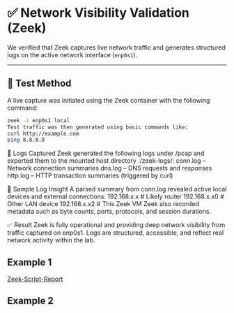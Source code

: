 # ✅ Network Visibility Validation (Zeek)

We verified that Zeek captures live network traffic and generates structured logs on the active network interface (`enp0s1`).

---

## 🔎 Test Method

A live capture was initiated using the Zeek container with the following command:

```bash
zeek -i enp0s1 local
Test traffic was then generated using basic commands like:
curl http://example.com
ping 8.8.8.8
```

📁 Logs Captured
Zeek generated the following logs under /pcap and exported them to the mounted host directory ./zeek-logs/:
  conn.log – Network connection summaries
  dns.log – DNS requests and responses
  http.log – HTTP transaction summaries (triggered by curl)

🧠 Sample Log Insight
A parsed summary from conn.log revealed active local devices and external connections:
192.168.x.x      # Likely router
192.168.x.x0     # Other LAN device
192.168.x.x2     # This Zeek VM
Zeek also recorded metadata such as byte counts, ports, protocols, and session durations.

✅ Result
Zeek is fully operational and providing deep network visibility from traffic captured on enp0s1.
Logs are structured, accessible, and reflect real network activity within the lab.

## Example 1
[Zeek-Script-Report](zeek_report_summary.md)

## Example 2


